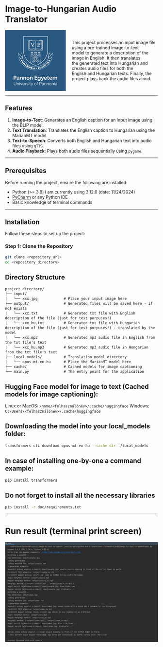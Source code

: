# Image-to-Hungarian Audio Translator

<div style="display: flex; align-items: center;">
  <img src="doc/img/egyetemi-logo.png" alt="University Logo" width="200" style="margin-right: 20px;">
  <p>This project processes an input image file using a pre-trained image-to-text  <br>
model to generate a description of the image in English. It then translates <br>
the generated text into Hungarian and creates audio files for both the <br>
English and Hungarian texts. Finally, the project plays back the audio files aloud.
</p>
</div>

---

## Features

1. **Image-to-Text**: Generates an English caption for an input image using the BLIP model.
2. **Text Translation**: Translates the English caption to Hungarian using the MarianMT model.
3. **Text-to-Speech**: Converts both English and Hungarian text into audio files using `gTTS`.
4. **Audio Playback**: Plays both audio files sequentially using `pygame`.

---

## Prerequisites

Before running the project, ensure the following are installed:
- Python (>= 3.8) I am currently using 3.12.6 (date: 11/24/2024)
- [PyCharm](https://www.jetbrains.com/pycharm/) or any Python IDE
- Basic knowledge of terminal commands

---

## Installation

Follow these steps to set up the project:

### Step 1: Clone the Repository

```bash
git clone <repository_url>
cd <repository_directory>
```

## Directory Structure

```
project_directory/
├── input/
│   └── xxx.jpg            # Place your input image here
├── output/                # Generated files will be saved here - if not exists 
|   └── xxx.txt            # Generated txt file with English description of the file (just for test purpuses!)
|   └── xxx_hu.txt         # Generated txt file with Hungarian description of the file (just for test purpuses!) - translated by the model
|   └── xxx.mp3            # Generated mp3 audio file in English from the txt file's text
|   └── xxx_hu.mp3         # Generated mp3 audio file in Hungarian from the txt file's text
├── local_models/          # Translation model directory
│   └── opus-mt-en-hu      # Place the MarianMT model here
├── cache/                 # Cached models for image captioning
└── main.py                # The entry point for the application
```

## Hugging Face model for image to text (Cached models for image captioning):
Linux or MacOS: 
`/home/<felhasználónév>/.cache/huggingface`
Windows:
```C:\Users\<felhasználónév>\.cache\huggingface```

## Downloading the model into your local_models folder:
```bash
transformers-cli download opus-mt-en-hu --cache-dir ./local_models
```

## In case of installing one-by-one a command example: 
```bash
pip install transformers
```

## Do not forget to install all the necessary libraries 
```bash
pip install -r doc/requirements.txt
```

--------

# Run result (terminal print screen)

![img.png](doc/img/img.png)